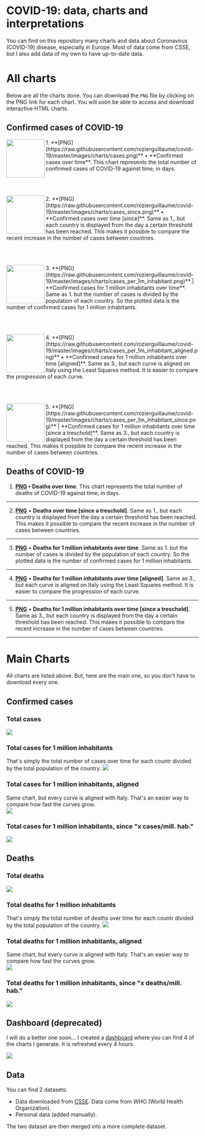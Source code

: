 # COVID-19: data, charts and interpretations
You can find on this repository many charts and data about Coronavirus (COVID-19) disease, especially in Europe. Most of data come from CSSE, but I also add data of my own to have up-to-date data.

# All charts
Below are all the charts done. You can download the `PNG` file by clicking on the PNG link for each chart. You will soon be able to access and download interactive HTML charts.

## Confirmed cases of COVID-19
<img align="left" height="100" src="images/charts/cases.png">
1. **[PNG](https://raw.githubusercontent.com/rozierguillaume/covid-19/master/images/charts/cases.png)** • **Confirmed cases over time**.
This chart represents the total number of confirmed cases of COVID-19 against time, in days.

<br /><br />

<img align="left" height="100" src="images/charts/cases_since.png">
2. **[PNG](https://raw.githubusercontent.com/rozierguillaume/covid-19/master/images/charts/cases_since.png)** • **Confirmed cases over time [since]**.
Same as 1., but each country is displayed from the day a certain threshold has been reached. This makes it possible to compare the recent increase in the number of cases between countries.

<br /><br />

<img align="left" height="100" src="images/charts/cases_per_1m_inhabitant.png">
3. **[PNG](https://raw.githubusercontent.com/rozierguillaume/covid-19/master/images/charts/cases_per_1m_inhabitant.png)** | **Confirmed cases for 1 million inhabitants over time**.
Same as 1. but the number of cases is divided by the population of each country. So the plotted data is the number of confirmed cases for 1 million inhabitants.

<br /><br />

<img align="left" height="100" src="images/charts/cases_per_1m_inhabitant_aligned.png">
4. **[PNG](https://raw.githubusercontent.com/rozierguillaume/covid-19/master/images/charts/cases_per_1m_inhabitant_aligned.png)** • **Confirmed cases for 1 million inhabitants over time [aligned]**.
Same as 3., but each curve is aligned on Italy using the Least Squares method. It is easier to compare the progression of each curve.

<br /><br />

<img align="left" height="100" src="images/charts/cases_per_1m_inhabitant_since.png">
5. **[PNG](https://raw.githubusercontent.com/rozierguillaume/covid-19/master/images/charts/cases_per_1m_inhabitant_since.png)** | **Confirmed cases for 1 million inhabitants over time [since a treschold]**.
Same as 3., but each country is displayed from the day a certain threshold has been reached. This makes it possible to compare the recent increase in the number of cases between countries.

## Deaths of COVID-19

1. **[PNG](https://raw.githubusercontent.com/rozierguillaume/covid-19/master/images/charts/deaths.png) • Deaths over time**.
This chart represents the total number of deaths of COVID-19 against time, in days.
***

2. **[PNG](https://raw.githubusercontent.com/rozierguillaume/covid-19/master/images/charts/deaths_since.png)** •  **Deaths over time [since a treschold]**.
Same as 1., but each country is displayed from the day a certain threshold has been reached. This makes it possible to compare the recent increase in the number of cases between countries.
***

3. **[PNG](https://raw.githubusercontent.com/rozierguillaume/covid-19/master/images/charts/deaths_per_1m_inhabitant.png)** •  **Deaths for 1 million inhabitants over time**.
Same as 1. but the number of cases is divided by the population of each country. So the plotted data is the number of confirmed cases for 1 million inhabitants.
***

4. **[PNG](https://raw.githubusercontent.com/rozierguillaume/covid-19/master/images/charts/deaths_per_1m_inhabitant_aligned.png)** • **Deaths for 1 million inhabitants over time [aligned]**.
Same as 3., but each curve is aligned on Italy using the Least Squares method. It is easier to compare the progression of each curve.
***

5. **[PNG](https://raw.githubusercontent.com/rozierguillaume/covid-19/master/images/charts/deaths_per_1m_inhabitant_since.png)** • **Deaths for 1 million inhabitants over time [since a treschold]**.
Same as 3., but each country is displayed from the day a certain threshold has been reached. This makes it possible to compare the recent increase in the number of cases between countries.
***

# Main Charts
All charts are listed above. But, here are the main one, so you don't have to download every one.

## Confirmed cases
### Total cases
![](./images/charts/cases.png)

### Total cases for 1 million inhabitants
That's simply the total number of cases over time for each countr divided by the total population of the country.
![](./images/charts/cases_per_1m_inhabitant.png)

### Total cases for 1 million inhabitants, aligned
Same chart, but every curve is aligned with Italy. That's an easier way to compare how fast the curves grow.  
![](./images/charts/cases_per_1m_inhabitant_aligned.png)

### Total cases for 1 million inhabitants, since "x cases/mill. hab."
![](./images/charts/cases_per_1m_inhabitant_since.png)

## Deaths
### Total deaths
![](./images/charts/deaths.png)

### Total deaths for 1 million inhabitants
That's simply the total number of deaths over time for each countr divided by the total population of the country.
![](./images/charts/deaths_per_1m_inhabitant.png)

### Total deaths for 1 million inhabitants, aligned
Same chart, but every curve is aligned with Italy. That's an easier way to compare how fast the curves grow.  
![](./images/charts/deaths_per_1m_inhabitant_aligned.png)

### Total deaths for 1 million inhabitants, since "x deaths/mill. hab."
![](./images/charts/deaths_per_1m_inhabitant_since.png)

## Dashboard (deprecated)
I will do a better one soon...
I created a [dashboard](https://plot.ly/dashboard/worldice:14/) where you can find 4 of the charts I generate. It is refreshed every 4 hours.

![](./images/dashboard.png)

## Data
You can find 2 datasets:
- Data downloaded from [CSSE](https://github.com/CSSEGISandData/COVID-19). Data come from WHO (World Health Organization).
- Personal data (added manually).

The two dataset are then merged into a more complete dataset.
